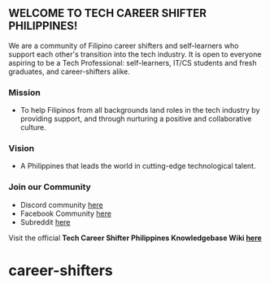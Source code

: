 
## WELCOME TO TECH CAREER SHIFTER PHILIPPINES!


We are a community of Filipino career shifters and self-learners who support each other's transition into the tech industry. It is open to everyone aspiring to be a Tech Professional: self-learners, IT/CS students and fresh graduates, and career-shifters alike.

### Mission

- To help Filipinos from all backgrounds land roles in the tech industry by providing support, and through nurturing a positive and collaborative culture.

### Vision

- A Philippines that leads the world in cutting-edge technological talent.

### Join our Community

- Discord community [here](https://discord.gg/C6e8FzcgeK)
- Facebook Community [here](http://www.techcareershifter.com)
- Subreddit [here](http://reddit.techcareershifter.com/)

Visit the official <b>Tech Career Shifter Philippines Knowledgebase Wiki [here](http://wiki.techcareershifter.com/) </b>
# career-shifters
